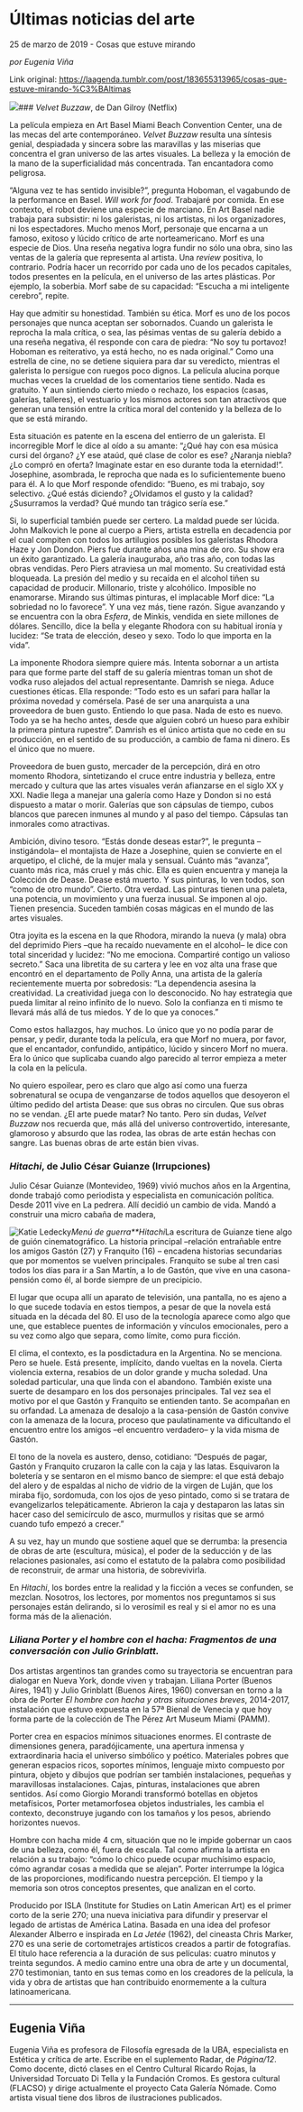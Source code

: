 # Últimas noticias del arte



25 de marzo de 2019 - Cosas que estuve mirando

_por Eugenia Viña_

Link original: https://laagenda.tumblr.com/post/183655313965/cosas-que-estuve-mirando-%C3%BAltimas

![](https://64.media.tumblr.com/caf50de97493c6ee8c7899a77af79acf/7ba519881bac73bd-7a/s500x750/a84804a310b6fb73498bd16ee2ec1c7b4b8e9a7f.jpg)### *Velvet Buzzaw*, de Dan Gilroy (Netflix)

La película empieza en Art Basel Miami Beach Convention Center, una de las mecas del arte contemporáneo. *Velvet Buzzaw* resulta una síntesis genial, despiadada y sincera sobre las maravillas y las miserias que concentra el gran universo de las artes visuales. La belleza y la emoción de la mano de la superficialidad más concentrada. Tan encantadora como peligrosa.

“Alguna vez te has sentido invisible?”, pregunta Hoboman, el vagabundo de la performance en Basel. *Will work for food*. Trabajaré por comida. En ese contexto, el robot deviene una especie de marciano. En Art Basel nadie trabaja para subsistir: ni los galeristas, ni los artistas, ni los organizadores, ni los espectadores. Mucho menos Morf, personaje que encarna a un famoso, exitoso y lúcido crítico de arte norteamericano. Morf es una especie de Dios. Una reseña negativa logra fundir no sólo una obra, sino las ventas de la galería que representa al artista. Una *review* positiva, lo contrario. Podría hacer un recorrido por cada uno de los pecados capitales, todos presentes en la película, en el universo de las artes plásticas. Por ejemplo, la soberbia. Morf sabe de su capacidad: “Escucha a mi inteligente cerebro”, repite. 

Hay que admitir su honestidad. También su ética. Morf es uno de los pocos personajes que nunca aceptan ser sobornados. Cuando un galerista le reprocha la mala crítica, o sea, las pésimas ventas de su galería debido a una reseña negativa, él responde con cara de piedra: “No soy tu portavoz! Hoboman es reiterativo, ya está hecho, no es nada original.” Como una estrella de cine, no se detiene siquiera para dar su veredicto, mientras el galerista lo persigue con ruegos poco dignos. La película alucina porque muchas veces la crueldad de los comentarios tiene sentido. Nada es gratuito. Y aun sintiendo cierto miedo o rechazo, los espacios (casas, galerías, talleres), el vestuario y los mismos actores son tan atractivos que generan una tensión entre la crítica moral del contenido y la belleza de lo que se está mirando.

Esta situación es patente en la escena del entierro de un galerista. El incorregible Morf le dice al oído a su amante: “¿Qué hay con esa música cursi del órgano? ¿Y ese ataúd, qué clase de color es ese? ¿Naranja niebla? ¿Lo compró en oferta? Imaginate estar en eso durante toda la eternidad!”. Josephine, asombrada, le reprocha que nada es lo suficientemente bueno para él. A lo que Morf responde ofendido: “Bueno, es mi trabajo, soy selectivo. ¿Qué estás diciendo? ¿Olvidamos el gusto y la calidad? ¿Susurramos la verdad? Qué mundo tan trágico sería ese.”

Si, lo superficial también puede ser certero. La maldad puede ser lúcida. John Malkovich le pone al cuerpo a Piers, artista estrella en decadencia por el cual compiten con todos los artilugios posibles los galeristas Rhodora Haze y Jon Dondon. Piers fue durante años una mina de oro. Su show era un éxito garantizado. La galería inauguraba, año tras año, con todas las obras vendidas. Pero Piers atraviesa un mal momento. Su creatividad está bloqueada. La presión del medio y su recaída en el alcohol tiñen su capacidad de producir. Millonario, triste y alcohólico. Imposible no enamorarse. Mirando sus últimas pinturas, el implacable Morf dice: “La sobriedad no lo favorece”. Y una vez más, tiene razón. Sigue avanzando y se encuentra con la obra *Esfera*, de Minkis, vendida en siete millones de dólares. Sencillo, dice la bella y elegante Rhodora con su habitual ironía y lucidez: “Se trata de elección, deseo y sexo. Todo lo que importa en la vida”.

La imponente Rhodora siempre quiere más. Intenta sobornar a un artista para que forme parte del staff de su galería mientras toman un shot de vodka ruso alejados del actual representante. Damrish se niega. Aduce cuestiones éticas. Ella responde: “Todo esto es un safari para hallar la próxima novedad y comérsela. Pasé de ser una anarquista a una proveedora de buen gusto. Entiendo lo que pasa. Nada de esto es nuevo. Todo ya se ha hecho antes, desde que alguien cobró un hueso para exhibir la primera pintura rupestre”. Damrish es el único artista que no cede en su producción, en el sentido de su producción, a cambio de fama ni dinero. Es el único que no muere.

Proveedora de buen gusto, mercader de la percepción, dirá en otro momento Rhodora, sintetizando el cruce entre industria y belleza, entre mercado y cultura que las artes visuales verán afianzarse en el siglo XX y XXI. Nadie llega a manejar una galería como Haze y Dondon si no está dispuesto a matar o morir. Galerías que son cápsulas de tiempo, cubos blancos que parecen inmunes al mundo y al paso del tiempo. Cápsulas tan inmorales como atractivas. 

Ambición, divino tesoro. “Estás donde deseas estar?”, le pregunta –instigándola– el montajista de Haze a Josephine, quien se convierte en el arquetipo, el cliché, de la mujer mala y sensual. Cuánto más “avanza”, cuanto más rica, más cruel y más chic. Ella es quien encuentra y maneja la Colección de Dease. Dease está muerto. Y sus pinturas, lo ven todos, son “como de otro mundo”. Cierto. Otra verdad. Las pinturas tienen una paleta, una potencia, un movimiento y una fuerza inusual. Se imponen al ojo. Tienen presencia. Suceden también cosas mágicas en el mundo de las artes visuales. 

Otra joyita es la escena en la que Rhodora, mirando la nueva (y mala) obra del deprimido Piers –que ha recaído nuevamente en el alcohol– le dice con total sinceridad y lucidez: “No me emociona. Compartiré contigo un valioso secreto.” Saca una libretita de su cartera y lee en voz alta una frase que encontró en el departamento de Polly Anna, una artista de la galería recientemente muerta por sobredosis: “La dependencia asesina la creatividad. La creatividad juega con lo desconocido. No hay estrategia que pueda limitar al reino infinito de lo nuevo. Solo la confianza en ti mismo te llevará más allá de tus miedos. Y de lo que ya conoces.” 

Como estos hallazgos, hay muchos. Lo único que yo no podía parar de pensar, y pedir, durante toda la película, era que Morf no muera, por favor, que el encantador, confundido, antipático, lúcido y sincero Morf no muera. Era lo único que suplicaba cuando algo parecido al terror empieza a meter la cola en la película.

No quiero espoilear, pero es claro que algo así como una fuerza sobrenatural se ocupa de venganzarse de todos aquellos que desoyeron el último pedido del artista Dease: que sus obras no circulen. Que sus obras no se vendan. ¿El arte puede matar? No tanto. Pero sin dudas, *Velvet Buzzaw* nos recuerda que, más allá del universo controvertido, interesante, glamoroso y absurdo que las rodea, las obras de arte están hechas con sangre. Las buenas obras de arte están bien vivas. 

### *Hitachi*, de Julio César Guianze (Irrupciones)

Julio César Guianze (Montevideo, 1969) vivió muchos años en la Argentina, donde trabajó como periodista y especialista en comunicación política. Desde 2011 vive en La pedrera. Allí decidió un cambio de vida. Mandó a construir una micro cabaña de madera, 

![Katie Ledecky](https://64.media.tumblr.com/9eef04ddf0b714bd19d76edf68a7a2f5/7ba519881bac73bd-d6/s400x600/ca6f2558fffed18cab075d154790dfa4dcc39ea7.jpg)*Menú de guerra**Hitachi*La escritura de Guianze tiene algo de guión cinematográfico. La historia principal –relación entrañable entre los amigos Gastón (27) y Franquito (16) – encadena historias secundarias que por momentos se vuelven principales. Franquito se sube al tren casi todos los días para ir a San Martín, a lo de Gastón, que vive en una casona-pensión como él, al borde siempre de un precipicio. 

El lugar que ocupa allí un aparato de televisión, una pantalla, no es ajeno a lo que sucede todavía en estos tiempos, a pesar de que la novela está situada en la década del 80. El uso de la tecnología aparece como algo que une, que establece puentes de información y vínculos emocionales, pero a su vez como algo que separa, como límite, como pura ficción.

El clima, el contexto, es la posdictadura en la Argentina. No se menciona. Pero se huele. Está presente, implícito, dando vueltas en la novela. Cierta violencia externa, resabios de un dolor grande y mucha soledad. Una soledad particular, una que linda con el abandono. También existe una suerte de desamparo en los dos personajes principales. Tal vez sea el motivo por el que Gastón y Franquito se entienden tanto. Se acompañan en su orfandad. La amenaza de desalojo a la casa-pensión de Gastón convive con la amenaza de la locura, proceso que paulatinamente va dificultando el encuentro entre los amigos –el encuentro verdadero– y la vida misma de Gastón.

El tono de la novela es austero, denso, cotidiano: “Después de pagar, Gastón y Franquito cruzaron la calle con la caja y las latas. Esquivaron la boletería y se sentaron en el mismo banco de siempre: el que está debajo del alero y de espaldas al nicho de vidrio de la virgen de Luján, que los miraba fijo, sordomuda, con los ojos de yeso pintado, como si se tratara de evangelizarlos telepáticamente. Abrieron la caja y destaparon las latas sin hacer caso del semicírculo de asco, murmullos y risitas que se armó cuando tufo empezó a crecer.”

A su vez, hay un mundo que sostiene aquel que se derrumba: la presencia de obras de arte (escultura, música), el poder de la seducción y de las relaciones pasionales, así como el estatuto de la palabra como posibilidad de reconstruir, de armar una historia, de sobrevivirla.

En *Hitachi*, los bordes entre la realidad y la ficción a veces se confunden, se mezclan. Nosotros, los lectores, por momentos nos preguntamos si sus personajes están delirando, si lo verosímil es real y si el amor no es una forma más de la alienación.

### *Liliana Porter y el hombre con el hacha: Fragmentos de una conversación con Julio Grinblatt.*

Dos artistas argentinos tan grandes como su trayectoria se encuentran para dialogar en Nueva York, donde viven y trabajan. Liliana Porter (Buenos Aires, 1941) y Julio Grinblatt (Buenos Aires, 1960) conversan en torno a la obra de Porter *El hombre con hacha y otras situaciones breves*, 2014-2017, instalación que estuvo expuesta en la 57ª Bienal de Venecia y que hoy forma parte de la colección de The Pérez Art Museum Miami (PAMM). 

Porter crea en espacios mínimos situaciones enormes. El contraste de dimensiones genera, paradójicamente, una apertura inmensa y extraordinaria hacia el universo simbólico y poético. Materiales pobres que generan espacios ricos, soportes mínimos, lenguaje mixto compuesto por pintura, objeto y dibujos que podrían ser también instalaciones, pequeñas y maravillosas instalaciones. Cajas, pinturas, instalaciones que abren sentidos. Así como Giorgio Morandi transformó botellas en objetos metafísicos, Porter metamorfosea objetos industriales, les cambia el contexto, deconstruye jugando con los tamaños y los pesos, abriendo horizontes nuevos.

Hombre con hacha mide 4 cm, situación que no le impide gobernar un caos de una belleza, como él, fuera de escala. Tal como afirma la artista en relación a su trabajo: “cómo lo chico puede ocupar muchísimo espacio, cómo agrandar cosas a medida que se alejan”. Porter interrumpe la lógica de las proporciones, modificando nuestra percepción. El tiempo y la memoria son otros conceptos presentes, que analizan en el corto.

Producido por ISLA (Institute for Studies on Latin American Art) es el primer corto de la serie 270; una nueva iniciativa para difundir y preservar el legado de artistas de América Latina. Basada en una idea del profesor Alexander Alberro e inspirada en *La Jetée* (1962), del cineasta Chris Marker, 270 es una serie de cortometrajes artísticos creados a partir de fotografías. El título hace referencia a la duración de sus películas: cuatro minutos y treinta segundos. A medio camino entre una obra de arte y un documental, 270 testimonian, tanto en sus temas como en los creadores de la película, la vida y obra de artistas que han contribuido enormemente a la cultura latinoamericana.

  




---

 Eugenia Viña
-------------

 Eugenia Viña es profesora de Filosofía egresada de la UBA, especialista en Estética y crítica de arte. Escribe en el suplemento Radar, de *Página/12*. Como docente, dictó clases en el Centro Cultural Ricardo Rojas, la Universidad Torcuato Di Tella y la Fundación Cromos. Es gestora cultural (FLACSO) y dirige actualmente el proyecto Cata Galería Nómade. Como artista visual tiene dos libros de ilustraciones publicados. 

